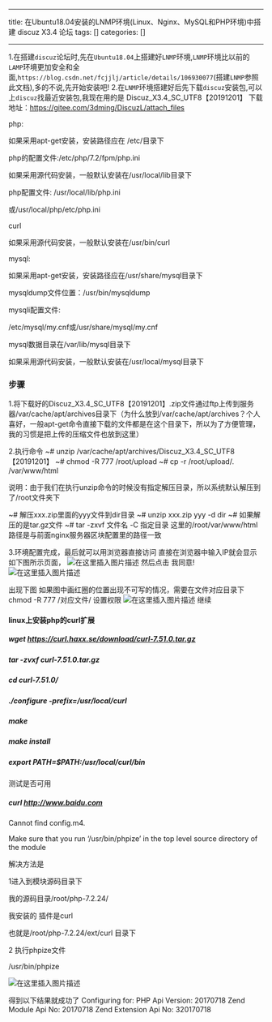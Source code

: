 
--- 
title:  在Ubuntu18.04安装的LNMP环境(Linux、Nginx、MySQL和PHP环境)中搭建 discuz X3.4 论坛 
tags: []
categories: [] 

---
1.在搭建`discuz`论坛时,先在`Ubuntu18.04`上搭建好`LNMP`环境,`LNMP`环境比以前的`LAMP`环境更加安全和全面,`https://blog.csdn.net/fcjjlj/article/details/106930077`(搭建`LNMP`参照此文档),多的不说,先开始安装吧! 2.在`LNMP`环境搭建好后先下载`discuz`安装包,可以上`discuz`找最近安装包,我现在用的是 Discuz_X3.4_SC_UTF8【20191201】 下载地址：https://gitee.com/3dming/DiscuzL/attach_files

php:

如果采用apt-get安装，安装路径应在 /etc/目录下

php的配置文件:/etc/php/7.2/fpm/php.ini

如果采用源代码安装，一般默认安装在/usr/local/lib目录下

php配置文件: /usr/local/lib/php.ini

或/usr/local/php/etc/php.ini

curl

如果采用源代码安装，一般默认安装在/usr/bin/curl

mysql:

如果采用apt-get安装，安装路径应在/usr/share/mysql目录下

mysqldump文件位置：/usr/bin/mysqldump

mysqli配置文件:

/etc/mysql/my.cnf或/usr/share/mysql/my.cnf

mysql数据目录在/var/lib/mysql目录下

如果采用源代码安装，一般默认安装在/usr/local/mysql目录下

### 步骤

1.将下载好的Discuz_X3.4_SC_UTF8【20191201】.zip文件通过ftp上传到服务器/var/cache/apt/archives目录下（为什么放到/var/cache/apt/archives？个人喜好，一般apt-get命令直接下载的文件都是在这个目录下，所以为了方便管理，我的习惯是把上传的压缩文件也放到这里）

2.执行命令 ~# unzip /var/cache/apt/archives/Discuz_X3.4_SC_UTF8【20191201】 ~# chmod -R 777 /root/upload ~# cp -r /root/upload/. /var/www/html

说明：由于我们在执行unzip命令的时候没有指定解压目录，所以系统默认解压到了/root文件夹下

~# 解压xxx.zip里面的yyy文件到dir目录 ~# unzip xxx.zip yyy -d dir ~# 如果解压的是tar.gz文件 ~# tar -zxvf 文件名 -C 指定目录 这里的/root/var/www/html路径是与前面nginx服务器区块配置里的路径一致

3.环境配置完成，最后就可以用浏览器直接访问 直接在浏览器中输入IP就会显示如下图所示页面， <img src="https://img-blog.csdnimg.cn/20200715200755313.png?x-oss-process=image/watermark,type_ZmFuZ3poZW5naGVpdGk,shadow_10,text_aHR0cHM6Ly9ibG9nLmNzZG4ubmV0L2Zjampsag==,size_16,color_FFFFFF,t_70#pic_center" alt="在这里插入图片描述"> 然后点击 我同意! <img src="https://img-blog.csdnimg.cn/20200715200831218.png?x-oss-process=image/watermark,type_ZmFuZ3poZW5naGVpdGk,shadow_10,text_aHR0cHM6Ly9ibG9nLmNzZG4ubmV0L2Zjampsag==,size_16,color_FFFFFF,t_70#pic_center" alt="在这里插入图片描述">

出现下图 如果图中画红圈的位置出现不可写的情况，需要在文件对应目录下chmod -R 777 /对应文件/ 设置权限 <img src="https://img-blog.csdnimg.cn/20200715201902748.png?x-oss-process=image/watermark,type_ZmFuZ3poZW5naGVpdGk,shadow_10,text_aHR0cHM6Ly9ibG9nLmNzZG4ubmV0L2Zjampsag==,size_16,color_FFFFFF,t_70#pic_center" alt="在这里插入图片描述"> 继续

#### linux上安装php的curl扩展

##### wget https://curl.haxx.se/download/curl-7.51.0.tar.gz

##### tar -zvxf curl-7.51.0.tar.gz

##### cd curl-7.51.0/

##### ./configure -prefix=/usr/local/curl

##### make

##### make install

##### export PATH=$PATH:/usr/local/curl/bin

测试是否可用

##### curl http://www.baidu.com

Cannot find config.m4.

Make sure that you run ‘/usr/bin/phpize’ in the top level source directory of the module

解决方法是

1进入到模块源码目录下

我的源码目录/root/php-7.2.24/

我安装的 插件是curl

也就是/root/php-7.2.24/ext/curl 目录下

2 执行phpize文件

/usr/bin/phpize

<img src="https://img-blog.csdnimg.cn/20200716192417434.png?x-oss-process=image/watermark,type_ZmFuZ3poZW5naGVpdGk,shadow_10,text_aHR0cHM6Ly9ibG9nLmNzZG4ubmV0L2Zjampsag==,size_16,color_FFFFFF,t_70#pic_center" alt="在这里插入图片描述">

得到以下结果就成功了 Configuring for: PHP Api Version: 20170718 Zend Module Api No: 20170718 Zend Extension Api No: 320170718
